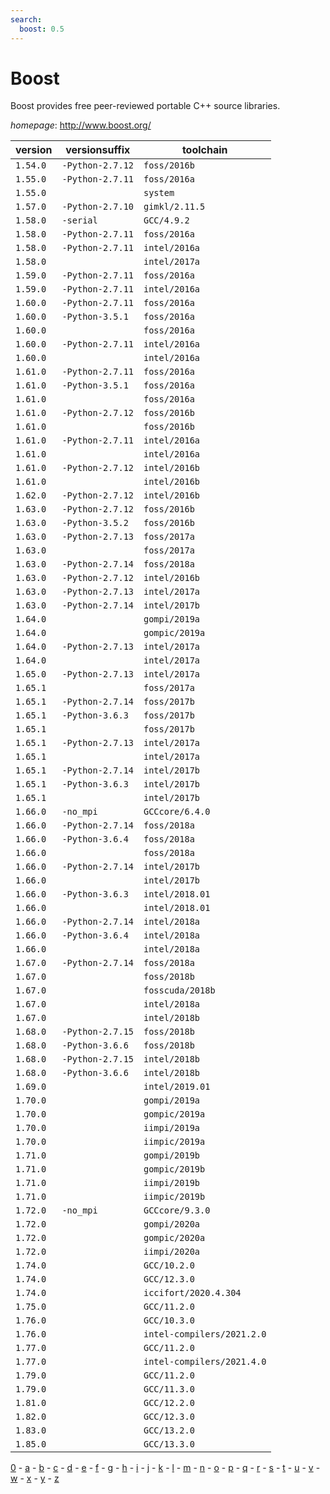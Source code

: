 ```yaml
---
search:
  boost: 0.5
---
```

# Boost

Boost provides free peer-reviewed portable C++ source libraries.

*homepage*: <http://www.boost.org/>

version | versionsuffix | toolchain
--------|---------------|----------
``1.54.0`` | ``-Python-2.7.12`` | ``foss/2016b``
``1.55.0`` | ``-Python-2.7.11`` | ``foss/2016a``
``1.55.0`` |  | ``system``
``1.57.0`` | ``-Python-2.7.10`` | ``gimkl/2.11.5``
``1.58.0`` | ``-serial`` | ``GCC/4.9.2``
``1.58.0`` | ``-Python-2.7.11`` | ``foss/2016a``
``1.58.0`` | ``-Python-2.7.11`` | ``intel/2016a``
``1.58.0`` |  | ``intel/2017a``
``1.59.0`` | ``-Python-2.7.11`` | ``foss/2016a``
``1.59.0`` | ``-Python-2.7.11`` | ``intel/2016a``
``1.60.0`` | ``-Python-2.7.11`` | ``foss/2016a``
``1.60.0`` | ``-Python-3.5.1`` | ``foss/2016a``
``1.60.0`` |  | ``foss/2016a``
``1.60.0`` | ``-Python-2.7.11`` | ``intel/2016a``
``1.60.0`` |  | ``intel/2016a``
``1.61.0`` | ``-Python-2.7.11`` | ``foss/2016a``
``1.61.0`` | ``-Python-3.5.1`` | ``foss/2016a``
``1.61.0`` |  | ``foss/2016a``
``1.61.0`` | ``-Python-2.7.12`` | ``foss/2016b``
``1.61.0`` |  | ``foss/2016b``
``1.61.0`` | ``-Python-2.7.11`` | ``intel/2016a``
``1.61.0`` |  | ``intel/2016a``
``1.61.0`` | ``-Python-2.7.12`` | ``intel/2016b``
``1.61.0`` |  | ``intel/2016b``
``1.62.0`` | ``-Python-2.7.12`` | ``intel/2016b``
``1.63.0`` | ``-Python-2.7.12`` | ``foss/2016b``
``1.63.0`` | ``-Python-3.5.2`` | ``foss/2016b``
``1.63.0`` | ``-Python-2.7.13`` | ``foss/2017a``
``1.63.0`` |  | ``foss/2017a``
``1.63.0`` | ``-Python-2.7.14`` | ``foss/2018a``
``1.63.0`` | ``-Python-2.7.12`` | ``intel/2016b``
``1.63.0`` | ``-Python-2.7.13`` | ``intel/2017a``
``1.63.0`` | ``-Python-2.7.14`` | ``intel/2017b``
``1.64.0`` |  | ``gompi/2019a``
``1.64.0`` |  | ``gompic/2019a``
``1.64.0`` | ``-Python-2.7.13`` | ``intel/2017a``
``1.64.0`` |  | ``intel/2017a``
``1.65.0`` | ``-Python-2.7.13`` | ``intel/2017a``
``1.65.1`` |  | ``foss/2017a``
``1.65.1`` | ``-Python-2.7.14`` | ``foss/2017b``
``1.65.1`` | ``-Python-3.6.3`` | ``foss/2017b``
``1.65.1`` |  | ``foss/2017b``
``1.65.1`` | ``-Python-2.7.13`` | ``intel/2017a``
``1.65.1`` |  | ``intel/2017a``
``1.65.1`` | ``-Python-2.7.14`` | ``intel/2017b``
``1.65.1`` | ``-Python-3.6.3`` | ``intel/2017b``
``1.65.1`` |  | ``intel/2017b``
``1.66.0`` | ``-no_mpi`` | ``GCCcore/6.4.0``
``1.66.0`` | ``-Python-2.7.14`` | ``foss/2018a``
``1.66.0`` | ``-Python-3.6.4`` | ``foss/2018a``
``1.66.0`` |  | ``foss/2018a``
``1.66.0`` | ``-Python-2.7.14`` | ``intel/2017b``
``1.66.0`` |  | ``intel/2017b``
``1.66.0`` | ``-Python-3.6.3`` | ``intel/2018.01``
``1.66.0`` |  | ``intel/2018.01``
``1.66.0`` | ``-Python-2.7.14`` | ``intel/2018a``
``1.66.0`` | ``-Python-3.6.4`` | ``intel/2018a``
``1.66.0`` |  | ``intel/2018a``
``1.67.0`` | ``-Python-2.7.14`` | ``foss/2018a``
``1.67.0`` |  | ``foss/2018b``
``1.67.0`` |  | ``fosscuda/2018b``
``1.67.0`` |  | ``intel/2018a``
``1.67.0`` |  | ``intel/2018b``
``1.68.0`` | ``-Python-2.7.15`` | ``foss/2018b``
``1.68.0`` | ``-Python-3.6.6`` | ``foss/2018b``
``1.68.0`` | ``-Python-2.7.15`` | ``intel/2018b``
``1.68.0`` | ``-Python-3.6.6`` | ``intel/2018b``
``1.69.0`` |  | ``intel/2019.01``
``1.70.0`` |  | ``gompi/2019a``
``1.70.0`` |  | ``gompic/2019a``
``1.70.0`` |  | ``iimpi/2019a``
``1.70.0`` |  | ``iimpic/2019a``
``1.71.0`` |  | ``gompi/2019b``
``1.71.0`` |  | ``gompic/2019b``
``1.71.0`` |  | ``iimpi/2019b``
``1.71.0`` |  | ``iimpic/2019b``
``1.72.0`` | ``-no_mpi`` | ``GCCcore/9.3.0``
``1.72.0`` |  | ``gompi/2020a``
``1.72.0`` |  | ``gompic/2020a``
``1.72.0`` |  | ``iimpi/2020a``
``1.74.0`` |  | ``GCC/10.2.0``
``1.74.0`` |  | ``GCC/12.3.0``
``1.74.0`` |  | ``iccifort/2020.4.304``
``1.75.0`` |  | ``GCC/11.2.0``
``1.76.0`` |  | ``GCC/10.3.0``
``1.76.0`` |  | ``intel-compilers/2021.2.0``
``1.77.0`` |  | ``GCC/11.2.0``
``1.77.0`` |  | ``intel-compilers/2021.4.0``
``1.79.0`` |  | ``GCC/11.2.0``
``1.79.0`` |  | ``GCC/11.3.0``
``1.81.0`` |  | ``GCC/12.2.0``
``1.82.0`` |  | ``GCC/12.3.0``
``1.83.0`` |  | ``GCC/13.2.0``
``1.85.0`` |  | ``GCC/13.3.0``

[0](../0/index.md) - [a](../a/index.md) - [b](../b/index.md) - [c](../c/index.md) - [d](../d/index.md) - [e](../e/index.md) - [f](../f/index.md) - [g](../g/index.md) - [h](../h/index.md) - [i](../i/index.md) - [j](../j/index.md) - [k](../k/index.md) - [l](../l/index.md) - [m](../m/index.md) - [n](../n/index.md) - [o](../o/index.md) - [p](../p/index.md) - [q](../q/index.md) - [r](../r/index.md) - [s](../s/index.md) - [t](../t/index.md) - [u](../u/index.md) - [v](../v/index.md) - [w](../w/index.md) - [x](../x/index.md) - [y](../y/index.md) - [z](../z/index.md)

